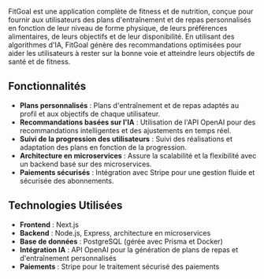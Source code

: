 FitGoal est une application complète de fitness et de nutrition, conçue pour fournir aux utilisateurs des plans d'entraînement et de repas personnalisés en fonction de leur niveau de forme physique, de leurs préférences alimentaires, de leurs objectifs et de leur disponibilité. En utilisant des algorithmes d'IA, FitGoal génère des recommandations optimisées pour aider les utilisateurs à rester sur la bonne voie et atteindre leurs objectifs de santé et de fitness.

## Fonctionnalités

- **Plans personnalisés** : Plans d'entraînement et de repas adaptés au profil et aux objectifs de chaque utilisateur.
- **Recommandations basées sur l'IA** : Utilisation de l'API OpenAI pour des recommandations intelligentes et des ajustements en temps réel.
- **Suivi de la progression des utilisateurs** : Suivi des réalisations et adaptation des plans en fonction de la progression.
- **Architecture en microservices** : Assure la scalabilité et la flexibilité avec un backend basé sur des microservices.
- **Paiements sécurisés** : Intégration avec Stripe pour une gestion fluide et sécurisée des abonnements.

## Technologies Utilisées

- **Frontend** : Next.js
- **Backend** : Node.js, Express, architecture en microservices
- **Base de données** : PostgreSQL (gérée avec Prisma et Docker)
- **Intégration IA** : API OpenAI pour la génération de plans de repas et d'entraînement personnalisés
- **Paiements** : Stripe pour le traitement sécurisé des paiements
